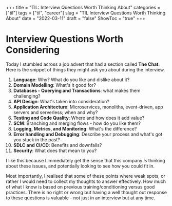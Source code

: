 +++
title = "TIL: Interview Questions Worth Thinking About"
categories = ["til"]
tags = ["til", "career"]
slug = "TIL Interview Questions Worth Thinking About"
date = "2022-03-11"
draft = "false"
ShowToc = "true"
+++

# Interview Questions Worth Considering

Today I stumbled across a job advert that had a section called **The Chat**. Here is the snippet 
of things they might ask you about during the interview.

1. **Language**: Why? What do you like and dislike about it?
2. **Domain Modelling**: What's it good for?
3. **Databases - Querying and Transactions**: what makes them challenging?
4. **API Design**: What's taken into consideration?
5. **Application Architecture**: Microservices, monoliths, event-driven, app servers and serverless; when and why?
6. **Testing and Code Quality**: Where and how does it add value?
7. **SCM**: Branching and merging flows - how do you like them?
8. **Logging, Metrics, and Monitoring**: What's the difference?
9. **Error handling and Debugging**: Describe your process and what's got you stuck in the past?
10. **SDLC and CI/CD**: Benefits and downfalls?
11. **Security**: What does that mean to you?

I like this because I immediately get the sense that this company *is* thinking about these issues, and potentially looking to see how you could fit in.

Most importantly, I realised that some of these points where weak spots, or rather I would need to collect my thoughts to answer effectively. 
How much of what I know is based on previous training/conditioning versus good practices. There is no right or wrong but having a well thought out
response to these questions is valuable - not just in an interview but at any time.


